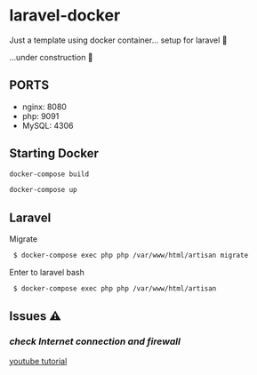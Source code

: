 # laravel-docker
Just a template using docker container... setup for laravel 🐳

...under construction 🚧

## PORTS
- nginx: 8080
- php:   9091
- MySQL: 4306

## Starting Docker
```bash
docker-compose build
```

```bash
docker-compose up
```

## Laravel
Migrate
```bash
 $ docker-compose exec php php /var/www/html/artisan migrate
```

Enter to laravel bash
```bash
 $ docker-compose exec php php /var/www/html/artisan 
```


## Issues ⚠
### _check Internet connection and firewall_
[youtube tutorial](https://www.youtube.com/watch?v=TARiQdUf3S0)
